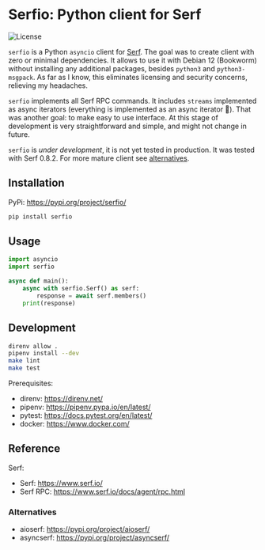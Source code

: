 # Serfio: Python client for Serf

![License](https://img.shields.io/badge/license-MIT-blue.svg)

`serfio` is a Python `asyncio` client for [Serf](https://www.serf.io/). The goal was to create client with zero or minimal dependencies. It allows to use it with Debian 12 (Bookworm) without installing any additional packages, besides `python3` and `python3-msgpack`. As far as I know, this eliminates licensing and security concerns, relieving my headaches.

`serfio` implements all Serf RPC commands. It includes `streams` implemented as async iterators (everything is implemented as an async iterator 🧐). That was another goal: to make easy to use interface. At this stage of development is very straightforward and simple, and might not change in future.

`serfio` is *under development*, it is not yet tested in production. It was tested with Serf 0.8.2. For more mature client see [alternatives](#alternatives).

## Installation

PyPi: https://pypi.org/project/serfio/

```bash
pip install serfio
```

## Usage

```python
import asyncio
import serfio

async def main():
    async with serfio.Serf() as serf:
        response = await serf.members()
    print(response)
```

## Development

```bash
direnv allow .
pipenv install --dev
make lint
make test
```

Prerequisites:
-  direnv: https://direnv.net/
-  pipenv: https://pipenv.pypa.io/en/latest/
-  pytest: https://docs.pytest.org/en/latest/
-  docker: https://www.docker.com/

## Reference

Serf:
-  Serf: https://www.serf.io/
-  Serf RPC: https://www.serf.io/docs/agent/rpc.html

### Alternatives

-  aioserf: https://pypi.org/project/aioserf/
-  asyncserf: https://pypi.org/project/asyncserf/
